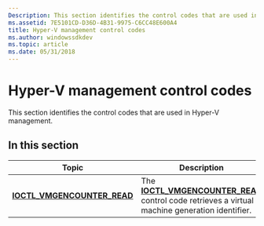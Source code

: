 ```yaml
---
Description: This section identifies the control codes that are used in Hyper-V management.
ms.assetid: 7E5101CD-D36D-4B31-9975-C6CC48E600A4
title: Hyper-V management control codes
ms.author: windowssdkdev
ms.topic: article
ms.date: 05/31/2018
---
```


# Hyper-V management control codes

This section identifies the control codes that are used in Hyper-V management.

## In this section



| Topic                                                                   | Description                                                                                                                                  |
|-------------------------------------------------------------------------|----------------------------------------------------------------------------------------------------------------------------------------------|
| [**IOCTL\_VMGENCOUNTER\_READ**](/windows/desktop/api/Vmgenerationcounter/ni-vmgenerationcounter-ioctl_vmgencounter_read)<br/> | The [**IOCTL\_VMGENCOUNTER\_READ**](/windows/desktop/api/Vmgenerationcounter/ni-vmgenerationcounter-ioctl_vmgencounter_read) control code retrieves a virtual machine generation identifier. <br/> |



 

 

 




